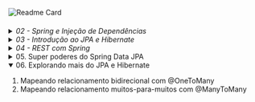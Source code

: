 ![Readme Card](https://github-readme-stats.vercel.app/api/pin?username=kako13&repo=algafood-api&show_icons=true&theme=codeSTACKr&hide_border=true&bg_color=00000000)
####

<details>
  <summary><i>02 - Spring e Injeção de Dependências</i></summary>

1. Por que aprender e usar Spring?
2. Conhecendo o ecossistema Spring
3. Spring vs Jakarta EE (Java EE)
4. Conhecendo o Spring Boot
5. [Criando um projeto Spring Boot com Spring Initializr](https://start.spring.io)
6. Conhecendo o Maven e o pom.xml de um projeto Spring Boot
7. Criando um controller com Spring MVC (Hello World!)
8. Restart mais rápido da aplicação com DevTools
9. [O que é injeção de dependências?](https://github.com/kako13/exemplo-di)
10. Conhecendo o IoC Container do Spring
11. Definindo beans com @Component
12. Injetando dependências (beans Spring)
13. Usando @Configuration e @Bean para definir beans
14. Conhecendo os pontos de injeção e a anotação @Autowired
15. Dependência opcional com @Autowired
16. Ambiguidade de beans e injeção de lista de beans
17. Desambiguação de beans com @Primary em um dos beans
18. Desambiguação de beans com @Qualifier
19. Desambiguação de beans com anotação customizada ⭐
20. Mudando o comportamento da aplicação com Spring Profiles (de ambiente à seleção implementações) ⭐
<details>
  <summary><i>21. Criando métodos de callback do ciclo de vida dos beans</i></summary>

Existem três formas possíveis:

* Através das anotações @PostConstructor e @PreDestroy:

```
    @PostConstruct
    public void init(){
        System.out.println("INIT " + notificador);
    }
    
    @PreDestroy
    public void destroy(){
        System.out.println("DESTROY " + notificador);
    }
```
* Através da anotações @Bean(initMethod = "init", destroyMethod = "destroy"), numa classe de configuração de um bean:

```
@Configuration
public class ServiceConfig {
    @Bean(initMethod = "init", destroyMethod = "destroy")
    public AtivacaoClienteService ativacaoClienteService(){
        return new AtivacaoClienteService();
    }
}
```
* Através da implementação das interfaces InitializingBean e DisposableBean:

```
public class AtivacaoClienteService implements InitializingBean, DisposableBean {

    @TipoDoNotificador(NivelUrgencia.SEM_URGENCIA) // via SMS
    @Autowired
    private Notificador notificador;

    @Override
    public void afterPropertiesSet() throws Exception {
        System.out.println("INIT " + notificador);
        // Qualquer lógica de inicialização adicional pode ser colocada aqui
    }

    @Override
    public void destroy() throws Exception {
        System.out.println("DESTROY " + notificador);
        // Qualquer lógica de destruição adicional pode ser colocada aqui
    }
}
```
</details>

22. Publicando e consumindo eventos customizados ⭐
23. Configurando projetos Spring Boot com o [application.properties](https://docs.spring.io/spring-boot/docs/current/reference/html/application-properties.html)
24. Substituindo propriedades via linha de comando e variáveis de ambiente
25. Criando e acessando propriedades customizadas com @Value
26. Acessando propriedades com @ConfigurationProperties
27. Alterando a configuração do projeto dependendo do ambiente (com Spring Profiles) ⭐
<details>
    <summary>28. Ativando o Spring Profile por linha de comando e variável de ambiente</summary>

Linha de comando:
```
java -jar .\target\algafood-api-0.0.1-SNAPSHOT.jar --spring.profiles.active=development
```

Variável de ambiente:

Linux:
```
export SPRING_PROFILES_ACTIVE=production
```
Windows:
- Temporária
```
set SPRING_PROFILES_ACTIVE=production
```
- Permanente
```
setx SPRING_PROFILES_ACTIVE=production
```
</details>
</details>
<details>
  <summary><i>03 - Introdução ao JPA e Hibernate</i></summary>

1. Instalando o MySQL Server e MySQL Workbench (adotei o docker-compose.yaml)
2. O que é JPA e Hibernate
3. Adicionando JPA e configurando o Data Source
4. Mapeando entidades com JPA
5. Criando as tabelas do banco a partir das entidades
6. Mapeando o id da entidade para autoincremento
7. Importando dados de teste com import.sql
8. Consultando objetos do banco de dados
9. Adicionando um objeto no banco de dados
10. Buscando um objeto pelo id no banco de dados
11. Atualizando um objeto no banco de dados
12. Excluindo um objeto do banco de dados
13. Conhecendo o padrão Agregate do DDD
14. Conhecendo e implementando o padrão Repository (por agregate)
15. Conhecendo e usando o Lombok
16. Desafio: Lombok e repositório de restaurantes
17. Mapeando relacionamento com @ManyToOne e Dialeto
18. A anotação @JoinColumn (para nomear coluna de FK)
19. Propriedade nullable de @Column e @JoinColumn
20. Desafio: mapeando entidades (Forma Pagamento, Permissão, Cidade e Estado)
</details>
<details>
  <summary><i>04 - REST com Spring</i></summary>

1. O que é REST?
<details>
    <summary>2. Conhecendo as constraints do REST</summary>

- Cliente-servidor
- Sistema em camadas (desconhecida pelo cliente)
- Stateless
- Cache
- Interface uniforme
- Código sob demanda

</details>

3. Diferença entre REST e RESTful
4. Desenvolvedores de REST APIs puristas e pragmáticos
5. Conhecendo o protocolo HTTP
6. Usando o protocolo HTTP
7. Instalando e testando o Postman
<details>
    <summary>8. Entendendo o que são Recursos REST</summary>

- Singleton Resource
- Collection Resource

</details>

9. Identificando recursos REST
10. Modelando e requisitando um Collection Resource com GET
11. Desafio: collection resource de estados
12. Representações de recursos e content negotiation
13. Implementando content negotiation para retornar JSON e/ou XML
14. Consultando Singleton Resource com GET e @PathVariable
15. Customizando as representações XML e JSON com @JsonIgnore, @JsonProperty e @JsonRootName (Jackson para JSON e XML)
16. Customizando a representação em XML com Wrapper e anotações do Jackson
17. Conhecendo os métodos HTTP
18. Conhecendo os códigos de status HTTP
19. Definindo o status da resposta HTTP com @ResponseStatus
20. Manipulando a resposta HTTP com ResponseEntity
21. Corrigindo o Status HTTP para resource inexistente
22. Status HTTP para collection resource vazia: qual usar?
23. Modelando e implementando a inclusão de recursos com POST
24. Negociando o media type do payload do POST com Content-Type
25. Modelando e implementando a atualização de recursos com PUT
26. Modelando e implementando a exclusão de recursos com DELETE
27. Implementando a camada de domain services (e a importância da linguagem ubíqua)
28. Refatorando a exclusão de cozinhas para usar domain services
29. Desafio: modelando e implementando a consulta de recursos de restaurantes
30. Modelando e implementando a inclusão de recursos de restaurantes
31. Desafio: Modelando e implementando a atualização de recursos de restaurantes
32. Desafio: implementando serviços REST de cidades e estados
33. Analisando solução para atualização parcial de recursos com PATCH
34. Finalizando a atualização parcial com a API de Reflections do Spring
35. Introdução ao Modelo de Maturidade de Richardson (RMM)
36. Conhecendo o nível 0 do RMM (POX - Plain Old XML; podendo ser também em JSON)
37. Conhecendo o nível 1 do RMM (identificação de recursos)
38. Conhecendo o nível 2 do RMM (nível 1 + Verbos e códigos de Status HTTP; é o mais comum no mercado)
39. Conhecendo o nível 3 do RMM (nível 2 + HATEOS)

</details>

<details>
    <summary>05. Super poderes do Spring Data JPA</summary>

1. Implementando consultas JPQL em repositórios
2. Conhecendo o projeto Spring Data JPA (SDJ)
3. Criando um repositório com Spring Data JPA (SDJ)
4. Refatorando o código do projeto para usar o repositório do SDJ
5. Desafio: refatorando todos os repositórios para usar SDJ
6. Criando consultas com query methods
7. [Usando as keywords para definir critérios de query methods](https://docs.spring.io/spring-data/jpa/docs/current/reference/html/#jpa.query-methods.query-creation)
<details>
<summary>8. Conhecendo os prefixos de query methods</summary>

- prefixos de consulta (find, get, read, stream, query)
- prefixo booleano (exists)
- totalizador (count)
- flags de limite (first, last, top2)

</details>

9. Usando queries JPQL customizadas com @Query
10. Externalizando consultas JPQL para um arquivo XML ⭐


<details>
<summary>11. Implementando um repositório SDJ customizado ⭐</summary>
    
1. Criar uma classe com o mesmo nome da interface SDJ Repository utilizada e adicionar o sufixo 'Impl', ex:
```
RestauranteRepository
```
criar classe:
```
RestauranteRepositoryImpl
```

2. Implementar consultas utilizando EntityManager, aplicando as logicas desejadas
3. Extrair uma interface desta nova classe adotando nomenclatura com prefixo Customized ou sufixo Queries, ex:
```
CustomizedRestauranteRepository
```
ou:
```
RestauranteRepositoryQueries
```
4. E na interface SDJ Repository em questão, herdar a nova interface

Desta forma o Spring conseguirá resolver e vincular a interface SDJ a implementação em tempo de compilação. 
Possibilitando que o dev note possíveis erros.

</details>

12. Implementando uma consulta dinâmica com JPQL
13. Implementando uma consulta simples com Criteria API
14. Adicionando restrições na cláusula where com Criteria API
15. Tornando a consulta com Criteria API com filtros dinâmicos ⭐
16. Conhecendo o uso do padrão Specifications (DDD) com SDJ ⭐
17. Implementando Specifications com SDJ ⭐
18. Criando uma fábrica de Specifications ⭐
19. Injetando o próprio repositório na implementação customizada e a anotação @Lazy ⭐
20. Estendendo o JpaRepository para customizar o repositório base ⭐

#
###### *Utilizando o Spring na versão 3.1.3 e Java na versão 17, não é possível capturar a exception 'EmptyResultDataAccessException' ao tentar excluir uma entidade inexistente. Ajustes foram necessários.*

</details>

<details open>
    <summary>06. Explorando mais do JPA e Hibernate</summary>

1. Mapeando relacionamento bidirecional com @OneToMany
2. Mapeando relacionamento muitos-para-muitos com @ManyToMany

</details>

